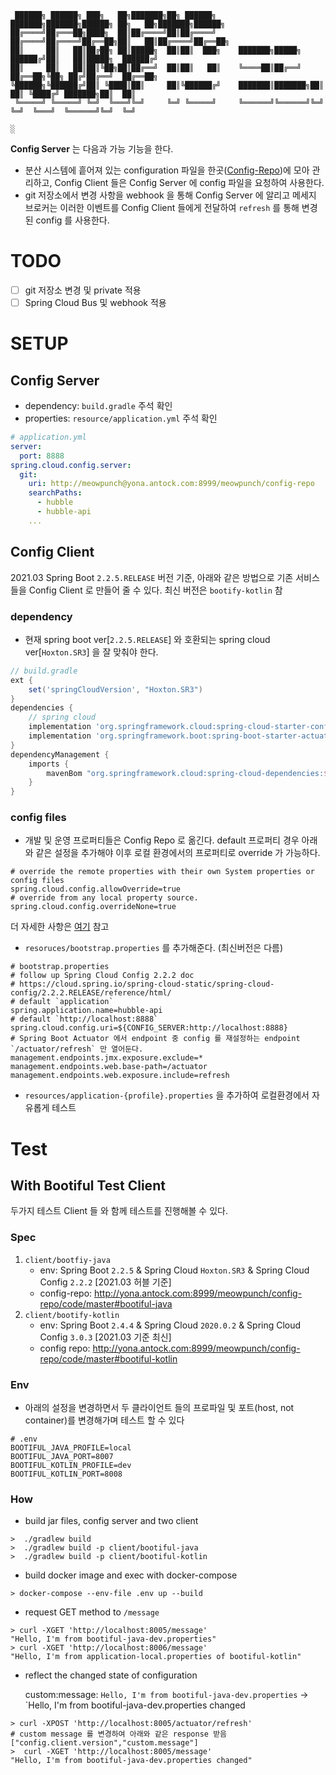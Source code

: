 ```
 ██████╗ ██████╗ ███╗   ██╗███████╗██╗ ██████╗     ███████╗███████╗██████╗ ██╗   ██╗███████╗██████╗ 
██╔════╝██╔═══██╗████╗  ██║██╔════╝██║██╔════╝     ██╔════╝██╔════╝██╔══██╗██║   ██║██╔════╝██╔══██╗
██║     ██║   ██║██╔██╗ ██║█████╗  ██║██║  ███╗    ███████╗█████╗  ██████╔╝██║   ██║█████╗  ██████╔╝
██║     ██║   ██║██║╚██╗██║██╔══╝  ██║██║   ██║    ╚════██║██╔══╝  ██╔══██╗╚██╗ ██╔╝██╔══╝  ██╔══██╗
╚██████╗╚██████╔╝██║ ╚████║██║     ██║╚██████╔╝    ███████║███████╗██║  ██║ ╚████╔╝ ███████╗██║  ██║
 ╚═════╝ ╚═════╝ ╚═╝  ╚═══╝╚═╝     ╚═╝ ╚═════╝     ╚══════╝╚══════╝╚═╝  ╚═╝  ╚═══╝  ╚══════╝╚═╝  ╚═╝
                                                                                                                                                                        ░                   
```
**Config Server** 는 다음과 가능 기능을 한다.
- 분산 시스템에 흩어져 있는 configuration 파일을 한곳([Config-Repo](http://meowpunch@yona.antock.com:8999/meowpunch/config-repo))에 모아 관리하고, Config Client 들은 Config Server 에 config 파일을 요청하여 사용한다.
- git 저장소에서 변경 사항을 webhook 을 통해 Config Server 에 알리고 메세지 브로커는 이러한 이벤트를 Config Client 들에게 전달하여 `refresh` 를 통해 변경된 config 를 사용한다.

# TODO
- [ ] git 저장소 변경 및 private 적용
- [ ] Spring Cloud Bus 및 webhook 적용

# SETUP
## Config Server
- dependency: `build.gradle` 주석 확인
- properties: `resource/application.yml` 주석 확인
```yaml
# application.yml
server:
  port: 8888
spring.cloud.config.server:
  git:
    uri: http://meowpunch@yona.antock.com:8999/meowpunch/config-repo
    searchPaths:
      - hubble
      - hubble-api
    ...
```

## Config Client
2021.03 Spring Boot `2.2.5.RELEASE` 버전 기준, 아래와 같은 방법으로 기존 서비스들을 Config Client 로 만들어 줄 수 있다. 
최신 버전은 `bootify-kotlin` 참

### dependency
- 현재 spring boot ver[`2.2.5.RELEASE`] 와 호환되는 spring cloud ver[`Hoxton.SR3`] 을 잘 맞춰야 한다.
```groovy
// build.gradle
ext {
	set('springCloudVersion', "Hoxton.SR3")
}
dependencies {
	// spring cloud
	implementation 'org.springframework.cloud:spring-cloud-starter-config'
	implementation 'org.springframework.boot:spring-boot-starter-actuator'
}
dependencyManagement {
	imports {
		mavenBom "org.springframework.cloud:spring-cloud-dependencies:${springCloudVersion}"
	}
}
```

### config files

- 개발 및 운영 프로퍼티들은 Config Repo 로 옮긴다. default 프로퍼티 경우 아래와 같은 설정을 추가해야 이후 로컬 환경에서의 프로퍼티로 override 가 가능하다.
```properties
# override the remote properties with their own System properties or config files
spring.cloud.config.allowOverride=true
# override from any local property source.
spring.cloud.config.overrideNone=true
```
더 자세한 사항은 [여기](https://cloud.spring.io/spring-cloud-commons/multi/multi__spring_cloud_context_application_context_services.html#overriding-bootstrap-properties) 참고

- `resoruces/bootstrap.properties` 를 추가해준다. (최신버전은 다름)
```properties
# bootstrap.properties
# follow up Spring Cloud Config 2.2.2 doc
# https://cloud.spring.io/spring-cloud-static/spring-cloud-config/2.2.2.RELEASE/reference/html/
# default `application`
spring.application.name=hubble-api
# default `http://localhost:8888`
spring.cloud.config.uri=${CONFIG_SERVER:http://localhost:8888}
# Spring Boot Actuator 에서 endpoint 중 config 를 재설정하는 endpoint `/actuator/refresh` 만 열어둔다.
management.endpoints.jmx.exposure.exclude=*
management.endpoints.web.base-path=/actuator
management.endpoints.web.exposure.include=refresh
```

- `resources/application-{profile}.properties` 을 추가하여 로컬환경에서 자유롭게 테스트 

# Test

## With Bootiful Test Client
두가지 테스트 Client 들 와 함께 테스트를 진행해볼 수 있다.

### Spec
1. `client/bootfiy-java`
    - env: Spring Boot `2.2.5` & Spring Cloud `Hoxton.SR3` & Spring Cloud Config `2.2.2` [2021.03 허블 기준]
    - config-repo: http://yona.antock.com:8999/meowpunch/config-repo/code/master#bootiful-java
2. `client/bootify-kotlin`
    - env: Spring Boot `2.4.4` & Spring Cloud `2020.0.2` & Spring Cloud Config `3.0.3` [2021.03 기준 최신]
    - config repo: http://yona.antock.com:8999/meowpunch/config-repo/code/master#bootiful-kotlin

### Env
- 아래의 설정을 변경하면서 두 클라이언트 들의 프로파일 및 포트(host, not container)를 변경해가며 테스트 할 수 있다
```properties
# .env
BOOTIFUL_JAVA_PROFILE=local
BOOTIFUL_JAVA_PORT=8007
BOOTIFUL_KOTLIN_PROFILE=dev
BOOTIFUL_KOTLIN_PORT=8008
```

### How
- build jar files, config server and two client 
```shell
>  ./gradlew build
>  ./gradlew build -p client/bootiful-java
>  ./gradlew build -p client/bootiful-kotlin
```

- build docker image and exec with docker-compose
```shell
> docker-compose --env-file .env up --build
```

- request GET method to `/message`
```shell
> curl -XGET 'http://localhost:8005/message'
"Hello, I'm from bootiful-java-dev.properties"   
> curl -XGET 'http://localhost:8006/message'
"Hello, I'm from application-local.properties of bootiful-kotlin"
```

- reflect the changed state of configuration
  
  custom:message: `Hello, I'm from bootiful-java-dev.properties` -> `Hello, I'm from bootiful-java-dev.properties changed
```shell
> curl -XPOST 'http://localhost:8005/actuator/refresh'
# custom message 를 변경하여 아래와 같은 response 받음
["config.client.version","custom.message"]                    
>  curl -XGET 'http://localhost:8005/message'
"Hello, I'm from bootiful-java-dev.properties changed"
```
